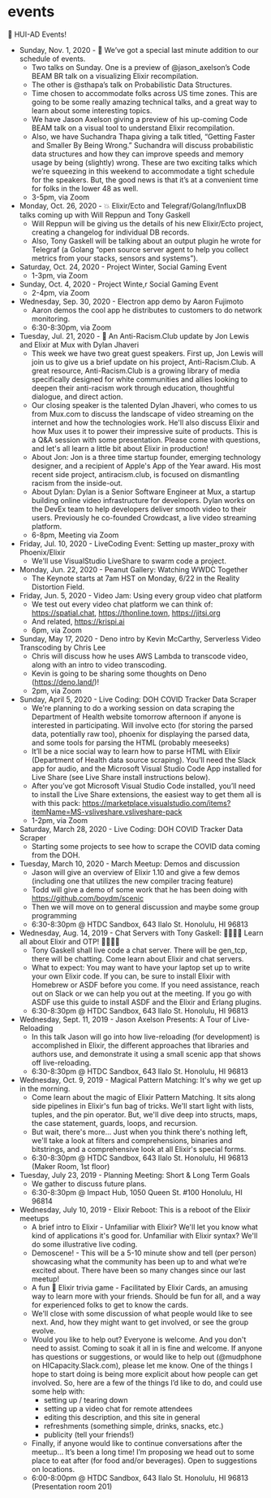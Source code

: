 # events
📣 HUI-AD Events!

* Sunday, Nov. 1, 2020 - 🦄 We’ve got a special last minute addition to our schedule of events.
  - Two talks on Sunday. One is a preview of @jason_axelson’s Code BEAM BR talk on a visualizing Elixir recompilation. 
  - The other is @sthapa’s talk on Probabilistic Data Structures. 
  - Time chosen to accommodate folks across US time zones. This are going to be some really amazing technical talks, and a great way to learn about some interesting topics.
  - We have Jason Axelson giving a preview of his up-coming Code BEAM talk on a visual tool to understand Elixir recompilation.
  - Also, we have Suchandra Thapa giving a talk titled, “Getting Faster and Smaller By Being Wrong.” Suchandra will discuss probabilistic data structures and how they can improve speeds and memory usage by being (slightly) wrong. These are two exciting talks which we’re squeezing in this weekend to accommodate a tight schedule for the speakers. But, the good news is that it’s at a convenient time for folks in the lower 48 as well.
  - 3-5pm, via Zoom
* Monday, Oct. 26, 2020 - 💥 Elixir/Ecto and Telegraf/Golang/InfluxDB talks coming up with Will Reppun and Tony Gaskell
  - Will Reppun will be giving us the details of his new Elixir/Ecto project, creating a changelog for individual DB records.
  - Also, Tony Gaskell will be talking about an output plugin he wrote for Telegraf (a Golang “open source server agent to help you collect metrics from your stacks, sensors and systems”).
* Saturday, Oct. 24, 2020 - Project Winter, Social Gaming Event
  - 1-3pm, via Zoom
* Sunday, Oct. 4, 2020 - Project Winte,r Social Gaming Event
  - 2-4pm, via Zoom
* Wednesday, Sep. 30, 2020 - Electron app demo by Aaron Fujimoto
  - Aaron demos the cool app he distributes to customers to do network monitoring.
  - 6:30-8:30pm, via Zoom
* Tuesday, Jul. 21, 2020 - 📣 An Anti-Racism.Club update by Jon Lewis and Elixir at Mux with Dylan Jhaveri
  - This week we have two great guest speakers. First up, Jon Lewis will join us to give us a brief update on his project, Anti-Racism.Club. A great resource, Anti-Racism.Club is a growing library of media specifically designed for white communities and allies looking to deepen their anti-racism work through education, thoughtful dialogue, and direct action.
  - Our closing speaker is the talented Dylan Jhaveri, who comes to us from Mux.com to discuss the landscape of video streaming on the internet and how the technologies work. He'll also discuss Elixir and how Mux uses it to power their impressive suite of products. This is a Q&A session with some presentation. Please come with questions, and let's all learn a little bit about Elixir in production!
  - About Jon: Jon is a three time startup founder, emerging technology designer, and a recipient of Apple's App of the Year award. His most recent side project, antiracism.club, is focused on dismantling racism from the inside-out.
  - About Dylan: Dylan is a Senior Software Engineer at Mux, a startup building online video infrastructure for developers. Dylan works on the DevEx team to help developers deliver smooth video to their users. Previously he co-founded Crowdcast, a live video streaming platform.
  - 6-8pm, Meeting via Zoom
* Friday, Jul. 10, 2020 - LiveCoding Event: Setting up master_proxy with Phoenix/Elixir
  - We'll use VisualStudio LiveShare to swarm code a project.
* Monday, Jun. 22, 2020 - Peanut Gallery: Watching WWDC Together
  - The Keynote starts at 7am HST on Monday, 6/22 in the Reality Distortion Field.
* Friday, Jun. 5, 2020 - Video Jam: Using every group video chat platform
  - We test out every video chat platform we can think of: https://spatial.chat, https://thonline.town, https://jitsi.org
  - And related, https://krispi.ai
  - 6pm, via Zoom
* Sunday, May 17, 2020 - Deno intro by Kevin McCarthy, Serverless Video Transcoding by Chris Lee
  - Chris will discuss how he uses AWS Lambda to transcode video, along with an intro to video transcoding.
  - Kevin is going to be sharing some thoughts on Deno (https://deno.land/)!
  - 2pm, via Zoom
* Sunday, April 5, 2020 - Live Coding: DOH COVID Tracker Data Scraper
  - We're planning to do a working session on data scraping the Department of Health website tomorrow afternoon if anyone is interested in participating. Will involve ecto (for storing the parsed data, potentially raw too), phoenix for displaying the parsed data, and some tools for parsing the HTML (probably meeseeks)
  - It’ll be a nice social way to learn how to parse HTML with Elixir (Department of Health data source scraping). You’ll need the Slack app for audio, and the Microsoft Visual Studio Code App installed for Live Share (see Live Share install instructions below).
  - After you’ve got Microsoft Visual Studio Code installed, you’ll need to install the Live Share extensions, the easiest way to get them all is with this pack: https://marketplace.visualstudio.com/items?itemName=MS-vsliveshare.vsliveshare-pack
  - 1-2pm, via Zoom
* Saturday, March 28, 2020 - Live Coding: DOH COVID Tracker Data Scraper
  - Starting some projects to see how to scrape the COVID data coming from the DOH.
* Tuesday, March 10, 2020 - March Meetup: Demos and discussion
  - Jason will give an overview of Elixir 1.10 and give a few demos (including one that utilizes the new compiler tracing feature)
  - Todd will give a demo of some work that he has been doing with https://github.com/boydm/scenic
  - Then we will move on to general discussion and maybe some group programming
  - 6:30-8:30pm @ HTDC Sandbox, 643 Ilalo St. Honolulu, HI 96813
* Wednesday, Aug. 14, 2019 - Chat Servers with Tony Gaskell: 🎉🎉🎉🎉 Learn all about Elixir and OTP! 🎉🎉🎉🎉
  - Tony Gaskell shall live code a chat server. There will be gen_tcp, there will be chatting. Come learn about Elixir and chat servers.
  - What to expect: You may want to have your laptop set up to write your own Elixir code. If you can, be sure to install Elixir with Homebrew or ASDF before you come. If you need assistance, reach out on Slack or we can help you out at the meeting. If you go with ASDF use this guide to install ASDF and the Elixir and Erlang plugins.
  - 6:30-8:30pm @ HTDC Sandbox, 643 Ilalo St. Honolulu, HI 96813
* Wednesday, Sept. 11, 2019 - Jason Axelson Presents: A Tour of Live-Reloading
  - In this talk Jason will go into how live-reloading (for development) is accomplished in Elixir, the different approaches that libraries and authors use, and demonstrate it using a small scenic app that shows off live-reloading.
  - 6:30-8:30pm @ HTDC Sandbox, 643 Ilalo St. Honolulu, HI 96813
* Wednesday, Oct. 9, 2019 - Magical Pattern Matching: It's why we get up in the morning.
  - Come learn about the magic of Elixir Pattern Matching. It sits along side pipelines in Elixir's fun bag of tricks. We'll start light with lists, tuples, and the pin operator. But, we'll dive deep into structs, maps, the case statement, guards, loops, and recursion.
  - But wait, there's more... Just when you think there's nothing left, we'll take a look at filters and comprehensions, binaries and bitstrings, and a comprehensive look at all Elixir's special forms.
  - 6:30-8:30pm @ HTDC Sandbox, 643 Ilalo St. Honolulu, HI 96813 (Maker Room, 1st floor)
* Tuesday, July 23, 2019 - Planning Meeting: Short & Long Term Goals
  - We gather to discuss future plans.
  - 6:30-8:30pm @ Impact Hub, 1050 Queen St. #100 Honolulu, HI 96814
* Wednesday, July 10, 2019 - Elixir Reboot: This is a reboot of the Elixir meetups
  - A brief intro to Elixir - Unfamiliar with Elixir? We'll let you know what kind of applications it's good for. Unfamiliar with Elixir syntax? We'll do some illustrative live coding.
  - Demoscene! - This will be a 5-10 minute show and tell (per person) showcasing what the community has been up to and what we’re excited about. There have been so many changes since our last meetup!
  - A fun 🧐 Elixir trivia game - Facilitated by Elixir Cards, an amusing way to learn more with your friends. Should be fun for all, and a way for experienced folks to get to know the cards.
  - We'll close with some discussion of what people would like to see next. And, how they might want to get involved, or see the group evolve.
  - Would you like to help out? Everyone is welcome. And you don't need to assist. Coming to soak it all in is fine and welcome. If anyone has questions or suggestions, or would like to help out (@mudphone on HICapacity.Slack.com), please let me know. One of the things I hope to start doing is being more explicit about how people can get involved. So, here are a few of the things I’d like to do, and could use some help with:
    - setting up / tearing down
    - setting up a video chat for remote attendees
    - editing this description, and this site in general
    - refreshments (something simple, drinks, snacks, etc.)
    - publicity (tell your friends!)
  - Finally, if anyone would like to continue conversations after the meetup... It’s been a long time! I’m proposing we head out to some place to eat after (for food and/or beverages). Open to suggestions on locations.
  - 6:00-8:00pm @ HTDC Sandbox, 643 Ilalo St. Honolulu, HI 96813 (Presentation room 201)
